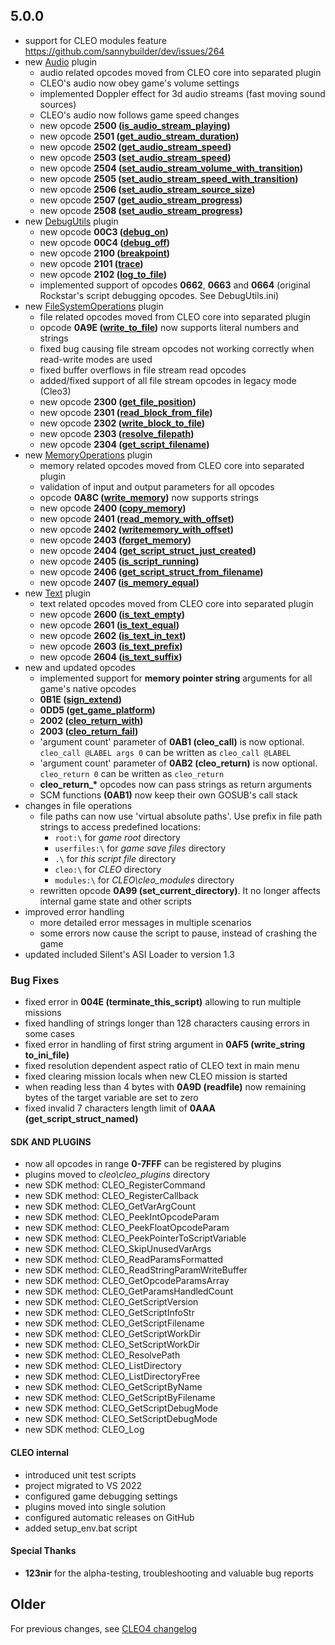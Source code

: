 ## 5.0.0

- support for CLEO modules feature https://github.com/sannybuilder/dev/issues/264
- new [Audio](https://github.com/cleolibrary/CLEO5/tree/master/cleo_plugins/Audio) plugin
  - audio related opcodes moved from CLEO core into separated plugin
  - CLEO's audio now obey game's volume settings
  - implemented Doppler effect for 3d audio streams (fast moving sound sources)
  - CLEO's audio now follows game speed changes
  - new opcode **2500 ([is_audio_stream_playing](https://library.sannybuilder.com/#/sa/audio/2500))**
  - new opcode **2501 ([get_audio_stream_duration](https://library.sannybuilder.com/#/sa/audio/2501))**
  - new opcode **2502 ([get_audio_stream_speed](https://library.sannybuilder.com/#/sa/audio/2502))**
  - new opcode **2503 ([set_audio_stream_speed](https://library.sannybuilder.com/#/sa/audio/2503))**
  - new opcode **2504 ([set_audio_stream_volume_with_transition](https://library.sannybuilder.com/#/sa/audio/2504))**
  - new opcode **2505 ([set_audio_stream_speed_with_transition](https://library.sannybuilder.com/#/sa/audio/2505))**
  - new opcode **2506 ([set_audio_stream_source_size](https://library.sannybuilder.com/#/sa/audio/2506))**
  - new opcode **2507 ([get_audio_stream_progress](https://library.sannybuilder.com/#/sa/audio/2507))**
  - new opcode **2508 ([set_audio_stream_progress](https://library.sannybuilder.com/#/sa/audio/2508))**
- new [DebugUtils](https://github.com/cleolibrary/CLEO5/tree/master/cleo_plugins/DebugUtils) plugin
  - new opcode **00C3 ([debug_on](https://library.sannybuilder.com/#/sa/debug/00C3))**
  - new opcode **00C4 ([debug_off](https://library.sannybuilder.com/#/sa/debug/00C4))**
  - new opcode **2100 ([breakpoint](https://library.sannybuilder.com/#/sa/debug/2100))**
  - new opcode **2101 ([trace](https://library.sannybuilder.com/#/sa/debug/2101))**
  - new opcode **2102 ([log_to_file](https://library.sannybuilder.com/#/sa/debug/2102))**
  - implemented support of opcodes **0662**, **0663** and **0664** (original Rockstar's script debugging opcodes. See DebugUtils.ini)
- new [FileSystemOperations](https://github.com/cleolibrary/CLEO5/tree/master/cleo_plugins/FileSystemOperations) plugin
  - file related opcodes moved from CLEO core into separated plugin
  - opcode **0A9E ([write_to_file](https://library.sannybuilder.com/#/sa/file/0A9E))** now supports literal numbers and strings
  - fixed bug causing file stream opcodes not working correctly when read-write modes are used
  - fixed buffer overflows in file stream read opcodes
  - added/fixed support of all file stream opcodes in legacy mode (Cleo3)
  - new opcode **2300 ([get_file_position](https://library.sannybuilder.com/#/sa/file/2300))**
  - new opcode **2301 ([read_block_from_file](https://library.sannybuilder.com/#/sa/file/2301))**
  - new opcode **2302 ([write_block_to_file](https://library.sannybuilder.com/#/sa/file/2302))**
  - new opcode **2303 ([resolve_filepath](https://library.sannybuilder.com/#/sa/file/2303))**
  - new opcode **2304 ([get_script_filename](https://library.sannybuilder.com/#/sa/file/2304))**
- new [MemoryOperations](https://github.com/cleolibrary/CLEO5/tree/master/cleo_plugins/MemoryOperations) plugin
  - memory related opcodes moved from CLEO core into separated plugin
  - validation of input and output parameters for all opcodes
  - opcode **0A8C ([write_memory](https://library.sannybuilder.com/#/sa/memory/0A8C))** now supports strings
  - new opcode **2400 ([copy_memory](https://library.sannybuilder.com/#/sa/memory/2400))**
  - new opcode **2401 ([read_memory_with_offset](https://library.sannybuilder.com/#/sa/memory/2401))**
  - new opcode **2402 ([writememory_with_offset](https://library.sannybuilder.com/#/sa/memory/2402))**
  - new opcode **2403 ([forget_memory](https://library.sannybuilder.com/#/sa/memory/2403))**
  - new opcode **2404 ([get_script_struct_just_created](https://library.sannybuilder.com/#/sa/memory/2404))**
  - new opcode **2405 ([is_script_running](https://library.sannybuilder.com/#/sa/memory/2405))**
  - new opcode **2406 ([get_script_struct_from_filename](https://library.sannybuilder.com/#/sa/memory/2406))**
  - new opcode **2407 ([is_memory_equal](https://library.sannybuilder.com/#/sa/memory/2407))**
- new [Text](https://github.com/cleolibrary/CLEO5/tree/master/cleo_plugins/Text) plugin
  - text related opcodes moved from CLEO core into separated plugin
  - new opcode **2600 ([is_text_empty](https://library.sannybuilder.com/#/sa/text/2600))**
  - new opcode **2601 ([is_text_equal](https://library.sannybuilder.com/#/sa/text/2601))**
  - new opcode **2602 ([is_text_in_text](https://library.sannybuilder.com/#/sa/text/2602))**
  - new opcode **2603 ([is_text_prefix](https://library.sannybuilder.com/#/sa/text/2603))**
  - new opcode **2604 ([is_text_suffix](https://library.sannybuilder.com/#/sa/text/2604))** 
- new and updated opcodes
  - implemented support for **memory pointer string** arguments for all game's native opcodes
  - **0B1E ([sign_extend](https://library.sannybuilder.com/#/sa/bitwise/0B1E))**
  - **0DD5 ([get_game_platform](https://library.sannybuilder.com/#/sa/CLEO/0DD5))**
  - **2002 ([cleo_return_with](https://library.sannybuilder.com/#/sa/CLEO/2002))**
  - **2003 ([cleo_return_fail](https://library.sannybuilder.com/#/sa/CLEO/2003))**
  - 'argument count' parameter of **0AB1 (cleo_call)** is now optional. `cleo_call @LABEL args 0` can be written as `cleo_call @LABEL`
  - 'argument count' parameter of **0AB2 (cleo_return)** is now optional. `cleo_return 0` can be written as `cleo_return`
  - **cleo_return_\*** opcodes now can pass strings as return arguments
  - SCM functions **(0AB1)** now keep their own GOSUB's call stack
- changes in file operations
  - file paths can now use 'virtual absolute paths'. Use prefix in file path strings to access predefined locations: 
    - `root:\` for _game root_ directory
    - `userfiles:\` for _game save files_ directory
    - `.\` for _this script file_ directory
    - `cleo:\` for _CLEO_ directory
    - `modules:\` for _CLEO\cleo_modules_ directory
  - rewritten opcode **0A99 (set_current_directory)**. It no longer affects internal game state and other scripts
- improved error handling
  - more detailed error messages in multiple scenarios
  - some errors now cause the script to pause, instead of crashing the game
- updated included Silent's ASI Loader to version 1.3

### Bug Fixes
- fixed error in **004E (terminate_this_script)** allowing to run multiple missions
- fixed handling of strings longer than 128 characters causing errors in some cases
- fixed error in handling of first string argument in **0AF5 (write_string to_ini_file)**
- fixed resolution dependent aspect ratio of CLEO text in main menu
- fixed clearing mission locals when new CLEO mission is started
- when reading less than 4 bytes with **0A9D (readfile)** now remaining bytes of the target variable are set to zero
- fixed invalid 7 characters length limit of **0AAA (get_script_struct_named)**

#### SDK AND PLUGINS
- now all opcodes in range **0-7FFF** can be registered by plugins
- plugins moved to _cleo\cleo_plugins_ directory
- new SDK method: CLEO_RegisterCommand
- new SDK method: CLEO_RegisterCallback
- new SDK method: CLEO_GetVarArgCount
- new SDK method: CLEO_PeekIntOpcodeParam
- new SDK method: CLEO_PeekFloatOpcodeParam
- new SDK method: CLEO_PeekPointerToScriptVariable
- new SDK method: CLEO_SkipUnusedVarArgs
- new SDK method: CLEO_ReadParamsFormatted
- new SDK method: CLEO_ReadStringParamWriteBuffer
- new SDK method: CLEO_GetOpcodeParamsArray
- new SDK method: CLEO_GetParamsHandledCount
- new SDK method: CLEO_GetScriptVersion
- new SDK method: CLEO_GetScriptInfoStr
- new SDK method: CLEO_GetScriptFilename
- new SDK method: CLEO_GetScriptWorkDir
- new SDK method: CLEO_SetScriptWorkDir
- new SDK method: CLEO_ResolvePath
- new SDK method: CLEO_ListDirectory
- new SDK method: CLEO_ListDirectoryFree
- new SDK method: CLEO_GetScriptByName
- new SDK method: CLEO_GetScriptByFilename
- new SDK method: CLEO_GetScriptDebugMode
- new SDK method: CLEO_SetScriptDebugMode
- new SDK method: CLEO_Log


#### CLEO internal
- introduced unit test scripts
- project migrated to VS 2022
- configured game debugging settings
- plugins moved into single solution
- configured automatic releases on GitHub
- added setup_env.bat script

#### Special Thanks
- **123nir** for the alpha-testing, troubleshooting and valuable bug reports

## Older
For previous changes, see [CLEO4 changelog](https://github.com/cleolibrary/CLEO4/blob/master/CHANGELOG.md)
